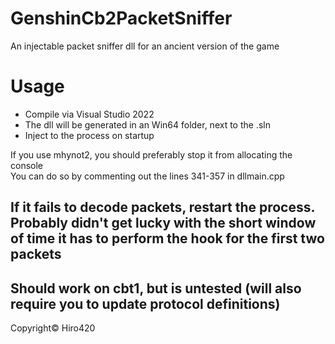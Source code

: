 # GenshinCb2PacketSniffer
An injectable packet sniffer dll for an ancient version of the game

# Usage
- Compile via Visual Studio 2022
- The dll will be generated in an Win64 folder, next to the .sln
- Inject to the process on startup

If you use mhynot2, you should preferably stop it from allocating the console\
You can do so by commenting out the lines 341-357 in dllmain.cpp

## If it fails to decode packets, restart the process. Probably didn't get lucky with the short window of time it has to perform the hook for the first two packets

## Should work on cbt1, but is untested (will also require you to update protocol definitions)

Copyright© Hiro420